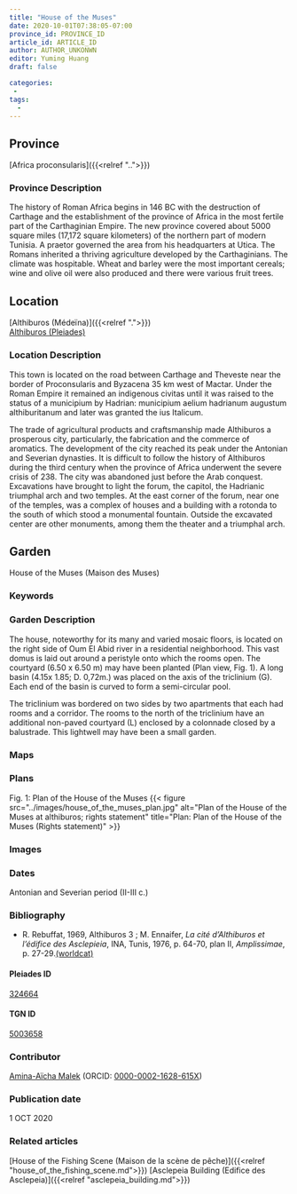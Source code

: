 ```yaml
---
title: "House of the Muses"
date: 2020-10-01T07:38:05-07:00
province_id: PROVINCE_ID
article_id: ARTICLE_ID
author: AUTHOR_UNKONWN
editor: Yuming Huang
draft: false

categories:
 -
tags:
  -
---
```


## Province
[Africa proconsularis]({{<relref "..">}})

### Province Description
The history of Roman Africa begins in 146 BC with the destruction of Carthage and the establishment of the province of Africa in the most fertile part of the Carthaginian Empire.  The new province covered about 5000 square miles (17,172 square kilometers) of the northern part of modern Tunisia.  A praetor governed the area from his headquarters at Utica.  The Romans inherited a thriving agriculture developed by the Carthaginians.  The climate was hospitable.  Wheat and barley were the most important cereals; wine and olive oil were also produced and there were various fruit trees.

## Location

[Althiburos (Médeïna)]({{<relref ".">}}) \
[Althiburos (Pleiades)](https://pleiades.stoa.org/places/324664)

### Location Description
This town is located on the road between Carthage and Theveste near the border of Proconsularis and Byzacena 35 km west of Mactar. Under the Roman Empire it remained an indigenous civitas until it was raised to the status of a municipium by Hadrian: municipium aelium hadrianum augustum althiburitanum and later was granted the ius Italicum.

The trade of agricultural products and craftsmanship made Althiburos a prosperous city, particularly, the fabrication and the commerce of aromatics. The development of the city reached its peak under the Antonian and Severian dynasties. It is difficult to follow the history of Althiburos during the third century when the province of Africa underwent the severe crisis of 238. The city was abandoned just before the Arab conquest.  Excavations have brought to light the forum, the capitol, the Hadrianic triumphal arch and two temples. At the east corner of the forum, near one of the temples, was a complex of houses and a building with a rotonda to the south of which stood a monumental fountain. Outside the excavated center are other monuments, among them the theater and a triumphal arch.

<!--## Sublocation-->

<!--
[AREA WITHIN LOCATION, LIKE “PALATINE HILL”](GEOREFERENCE LINK)
A sublocation is any area larger than an individual garden, but located within a location. I would always try to include a link to a controlled vocabulary here if possible. This ID may well be different from the Garden ID, e.g., Pompeii versus a Garden in one of the houses which has its own Pleiades ID.
-->

<!--### Sublocation Description-->

<!-- DESCRIPTION -->

## Garden
House of the Muses (Maison des Muses)

### Keywords
<!-- [urban villas](#) -->


### Garden Description
The house, noteworthy for its many and varied mosaic floors, is located on the right side of Oum El Abid river in a residential neighborhood. This vast domus is laid out around a peristyle onto which the rooms open. The courtyard (6.50 x 6.50 m) may have been planted (Plan view, Fig. 1).  A long basin (4.15x 1.85; D. 0,72m.) was placed on the axis of the triclinium (G). Each end of the basin is curved to form a semi-circular pool.

The triclinium was bordered on two sides by two apartments that each had rooms and a corridor. The rooms to the north of the triclinium have an additional non-paved courtyard (L) enclosed by a colonnade closed by a balustrade. This lightwell may have been a small garden.


### Maps

<!--
{{< figure src="IMG_URL" alt="ALT_TEXT" title="CAPTION" >}}
-->

### Plans
Fig. 1: Plan of the House of the Muses
{{< figure src="../images/house_of_the_muses_plan.jpg" alt="Plan of the House of the Muses at althiburos; rights statement" title="Plan: Plan of the House of the Muses (Rights statement)" >}}

### Images

<!--
{{< figure src="IMG_URL" alt="ALT_TEXT" title="CAPTION" >}}
-->

### Dates
Antonian and Severian period (II-III c.)

### Bibliography
- R. Rebuffat, 1969, Althiburos 3 ; M. Ennaifer, *La cité d’Althiburos et l’édifice des Asclepieia*, INA, Tunis, 1976, p. 64-70, plan II, *Amplissimae*, p. 27-29.[(worldcat)](http://www.worldcat.org/oclc/463201619)

<!--#### Periodo ID-->

<!-- [PERIODO_ID](https://pleiades.stoa.org/places/PLEIADES_ID) -->

#### Pleiades ID
[324664](https://pleiades.stoa.org/places/324664)

#### TGN ID
[5003658](http://vocab.getty.edu/page/tgn/5003658)

### Contributor
[Amina-Aïcha Malek](link) (ORCID: [0000-0002-1628-615X](https://orcid.org/0000-0002-1628-615X))

### Publication date
1 OCT 2020

### Related articles
[House of the Fishing Scene (Maison de la scène de pêche)]({{<relref "house_of_the_fishing_scene.md">}})
[Asclepeia Building (Edifice des Asclepeia)]({{<relref "asclepeia_building.md">}})
